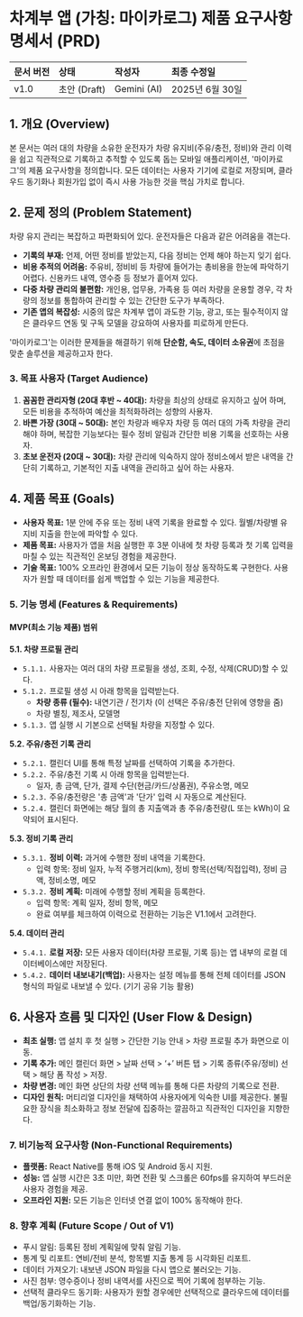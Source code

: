 # **차계부 앱 (가칭: 마이카로그) 제품 요구사항 명세서 (PRD)**

| **문서 버전** | **상태** | **작성자** | **최종 수정일** |
| :--- | :--- | :--- | :--- |
| v1.0 | 초안 (Draft) | Gemini (AI) | 2025년 6월 30일 |

## **1. 개요 (Overview)**

본 문서는 여러 대의 차량을 소유한 운전자가 차량 유지비(주유/충전, 정비)와 관리 이력을 쉽고 직관적으로 기록하고 추적할 수 있도록 돕는 모바일 애플리케이션, '마이카로그'의 제품 요구사항을 정의합니다. 모든 데이터는 사용자 기기에 로컬로 저장되며, 클라우드 동기화나 회원가입 없이 즉시 사용 가능한 것을 핵심 가치로 합니다.

## **2. 문제 정의 (Problem Statement)**

차량 유지 관리는 복잡하고 파편화되어 있다. 운전자들은 다음과 같은 어려움을 겪는다.

-   **기록의 부재:** 언제, 어떤 정비를 받았는지, 다음 정비는 언제 해야 하는지 잊기 쉽다.
-   **비용 추적의 어려움:** 주유비, 정비비 등 차량에 들어가는 총비용을 한눈에 파악하기 어렵다. 신용카드 내역, 영수증 등 정보가 흩어져 있다.
-   **다중 차량 관리의 불편함:** 개인용, 업무용, 가족용 등 여러 차량을 운용할 경우, 각 차량의 정보를 통합하여 관리할 수 있는 간단한 도구가 부족하다.
-   **기존 앱의 복잡성:** 시중의 많은 차계부 앱이 과도한 기능, 광고, 또는 필수적이지 않은 클라우드 연동 및 구독 모델을 강요하여 사용자를 피로하게 만든다.

'마이카로그'는 이러한 문제들을 해결하기 위해 **단순함, 속도, 데이터 소유권**에 초점을 맞춘 솔루션을 제공하고자 한다.

### **3. 목표 사용자 (Target Audience)**

1.  **꼼꼼한 관리자형 (20대 후반 ~ 40대):** 차량을 최상의 상태로 유지하고 싶어 하며, 모든 비용을 추적하여 예산을 최적화하려는 성향의 사용자.
2.  **바쁜 가장 (30대 ~ 50대):** 본인 차량과 배우자 차량 등 여러 대의 가족 차량을 관리해야 하며, 복잡한 기능보다는 필수 정비 알림과 간단한 비용 기록을 선호하는 사용자.
3.  **초보 운전자 (20대 ~ 30대):** 차량 관리에 익숙하지 않아 정비소에서 받은 내역을 간단히 기록하고, 기본적인 지출 내역을 관리하고 싶어 하는 사용자.

## **4. 제품 목표 (Goals)**

-   **사용자 목표:** 1분 안에 주유 또는 정비 내역 기록을 완료할 수 있다. 월별/차량별 유지비 지출을 한눈에 파악할 수 있다.
-   **제품 목표:** 사용자가 앱을 처음 실행한 후 3분 이내에 첫 차량 등록과 첫 기록 입력을 마칠 수 있는 직관적인 온보딩 경험을 제공한다.
-   **기술 목표:** 100% 오프라인 환경에서 모든 기능이 정상 동작하도록 구현한다. 사용자가 원할 때 데이터를 쉽게 백업할 수 있는 기능을 제공한다.

### **5. 기능 명세 (Features & Requirements)**

#### **MVP(최소 기능 제품) 범위**

**5.1. 차량 프로필 관리**
-   `5.1.1.` 사용자는 여러 대의 차량 프로필을 생성, 조회, 수정, 삭제(CRUD)할 수 있다.
-   `5.1.2.` 프로필 생성 시 아래 항목을 입력받는다.
    -   **차량 종류 (필수):** 내연기관 / 전기차 (이 선택은 주유/충전 단위에 영향을 줌)
    -   차량 별칭, 제조사, 모델명
-   `5.1.3.` 앱 실행 시 기본으로 선택될 차량을 지정할 수 있다.

**5.2. 주유/충전 기록 관리**
-   `5.2.1.` 캘린더 UI를 통해 특정 날짜를 선택하여 기록을 추가한다.
-   `5.2.2.` 주유/충전 기록 시 아래 항목을 입력받는다.
    -   일자, 총 금액, 단가, 결제 수단(현금/카드/상품권), 주유소명, 메모
-   `5.2.3.` 주유/충전량은 '총 금액'과 '단가' 입력 시 자동으로 계산된다.
-   `5.2.4.` 캘린더 화면에는 해당 월의 총 지출액과 총 주유/충전량(L 또는 kWh)이 요약되어 표시된다.

**5.3. 정비 기록 관리**
-   `5.3.1.` **정비 이력:** 과거에 수행한 정비 내역을 기록한다.
    -   입력 항목: 정비 일자, 누적 주행거리(km), 정비 항목(선택/직접입력), 정비 금액, 정비소명, 메모
-   `5.3.2.` **정비 계획:** 미래에 수행할 정비 계획을 등록한다.
    -   입력 항목: 계획 일자, 정비 항목, 메모
    -   완료 여부를 체크하여 이력으로 전환하는 기능은 V1.1에서 고려한다.

**5.4. 데이터 관리**
-   `5.4.1.` **로컬 저장:** 모든 사용자 데이터(차량 프로필, 기록 등)는 앱 내부의 로컬 데이터베이스에만 저장된다.
-   `5.4.2.` **데이터 내보내기(백업):** 사용자는 설정 메뉴를 통해 전체 데이터를 JSON 형식의 파일로 내보낼 수 있다. (기기 공유 기능 활용)

## **6. 사용자 흐름 및 디자인 (User Flow & Design)**

-   **최초 실행:** 앱 설치 후 첫 실행 > 간단한 기능 안내 > 차량 프로필 추가 화면으로 이동.
-   **기록 추가:** 메인 캘린더 화면 > 날짜 선택 > ‘+’ 버튼 탭 > 기록 종류(주유/정비) 선택 > 해당 폼 작성 > 저장.
-   **차량 변경:** 메인 화면 상단의 차량 선택 메뉴를 통해 다른 차량의 기록으로 전환.
-   **디자인 원칙:** 머티리얼 디자인을 채택하여 사용자에게 익숙한 UI를 제공한다. 불필요한 장식을 최소화하고 정보 전달에 집중하는 깔끔하고 직관적인 디자인을 지향한다.

### **7. 비기능적 요구사항 (Non-Functional Requirements)**

-   **플랫폼:** React Native를 통해 iOS 및 Android 동시 지원.
-   **성능:** 앱 실행 시간은 3초 미만, 화면 전환 및 스크롤은 60fps를 유지하여 부드러운 사용자 경험을 제공.
-   **오프라인 지원:** 모든 기능은 인터넷 연결 없이 100% 동작해야 한다.

### **8. 향후 계획 (Future Scope / Out of V1)**

-   푸시 알림: 등록된 정비 계획일에 맞춰 알림 기능.
-   통계 및 리포트: 연비/전비 분석, 항목별 지출 통계 등 시각화된 리포트.
-   데이터 가져오기: 내보낸 JSON 파일을 다시 앱으로 불러오는 기능.
-   사진 첨부: 영수증이나 정비 내역서를 사진으로 찍어 기록에 첨부하는 기능.
-   선택적 클라우드 동기화: 사용자가 원할 경우에만 선택적으로 클라우드에 데이터를 백업/동기화하는 기능.

